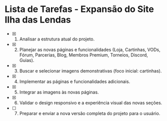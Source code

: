 # Lista de Tarefas - Expansão do Site Ilha das Lendas

- [x] 1. Analisar a estrutura atual do projeto.
- [x] 2. Planejar as novas páginas e funcionalidades (Loja, Cartinhas, VODs, Fórum, Parcerias, Blog, Membros Premium, Torneios, Discord, Guias).
- [x] 3. Buscar e selecionar imagens demonstrativas (foco inicial: cartinhas).
- [x] 4. Implementar as páginas e funcionalidades adicionais.
- [x] 5. Integrar as imagens às novas páginas.
- [x] 6. Validar o design responsivo e a experiência visual das novas seções.
- [ ] 7. Preparar e enviar a nova versão completa do projeto para o usuário.
